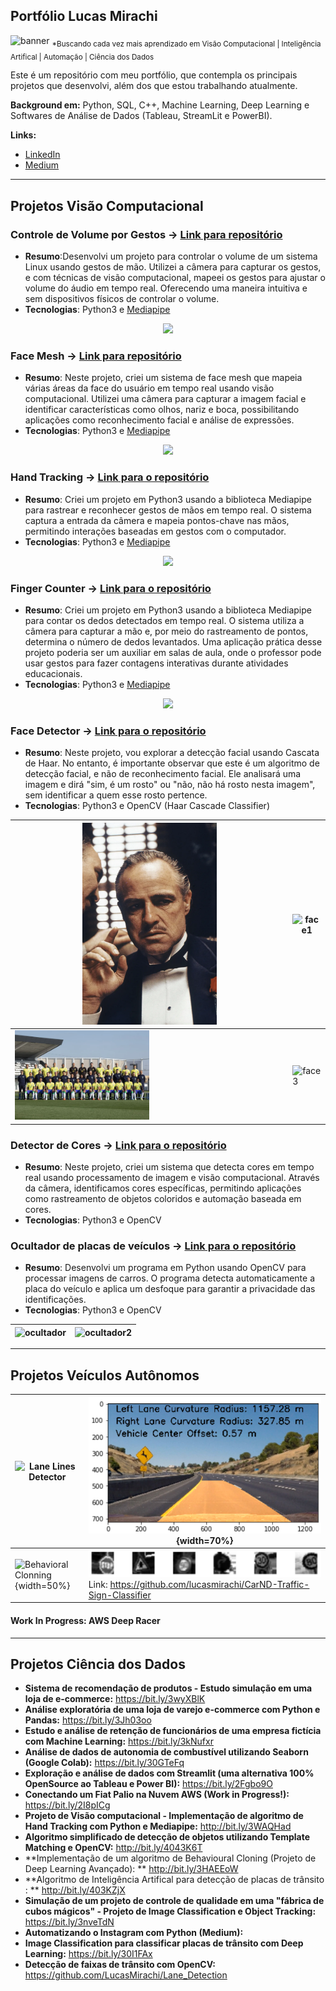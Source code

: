 ## Portfólio Lucas Mirachi
[banner]: ./banner.png "banner"
[ocultador]: ./imgs/ocultador.png "ocultador"
[ocultador2]: ./imgs/ocultador2.png "ocultador2"
[face1]: ./imgs/face1.png "face1"
[face3]: ./imgs/face3.png "face3"

![][banner]
<sub>*Buscando cada vez mais aprendizado em Visão Computacional | Inteligência Artifical | Automação | Ciência dos Dados</sub>

Este é um repositório com meu portfólio, que contempla os principais projetos que desenvolvi, além  dos que estou trabalhando atualmente.

**Background em:** Python, SQL, C++, Machine Learning, Deep Learning e Softwares de Análise de Dados (Tableau, StreamLit e PowerBI).

**Links:**
* [LinkedIn](https://www.linkedin.com/in/lucasmirachi)
* [Medium]()

---

## Projetos Visão Computacional
### Controle de Volume por Gestos -> [Link para repositório]()
* **Resumo**:Desenvolvi um projeto para controlar o volume de um sistema Linux usando gestos de mão. Utilizei a câmera para capturar os gestos, e com técnicas de visão computacional, mapeei os gestos para ajustar o volume do áudio em tempo real. Oferecendo uma maneira intuitiva e sem dispositivos físicos de controlar o volume.
* **Tecnologias**: Python3 e [Mediapipe](https://developers.google.com/mediapipe)
<p align="center">
<img src="https://github.com/lucasmirachi/gesture-volume-control/raw/main/images/gesturevolumecontrol.gif" width="50%" />
</p>

### Face Mesh -> [Link para repositório](https://github.com/lucasmirachi/face-mesh)
* **Resumo**: Neste projeto, criei um sistema de face mesh que mapeia várias áreas da face do usuário em tempo real usando visão computacional. Utilizei uma câmera para capturar a imagem facial e identificar características como olhos, nariz e boca, possibilitando aplicações como reconhecimento facial e análise de expressões.
* **Tecnologias**: Python3 e [Mediapipe](https://developers.google.com/mediapipe)
<p align="center">
<img src="https://github.com/lucasmirachi/face-mesh/blob/main/images/FaceMesh.gif" width="50%" />
</p>


### Hand Tracking -> [Link para o repositório](https://github.com/lucasmirachi/hand-tracking)
* **Resumo**: Criei um projeto em Python3 usando a biblioteca Mediapipe para rastrear e reconhecer gestos de mãos em tempo real. O sistema captura a entrada da câmera e mapeia pontos-chave nas mãos, permitindo interações baseadas em gestos com o computador.
* **Tecnologias**: Python3 e [Mediapipe](https://developers.google.com/mediapipe)
<p align="center">
<img src="https://github.com/lucasmirachi/hand-tracking/raw/main/images/handtracking.gif" width="50%" />
</p>


### Finger Counter -> [Link para o repositório](https://github.com/lucasmirachi/finger-counter)
* **Resumo**: Criei um projeto em Python3 usando a biblioteca Mediapipe para contar os dedos detectados em tempo real. O sistema utiliza a câmera para capturar a mão e, por meio do rastreamento de pontos, determina o número de dedos levantados. Uma aplicação prática desse projeto poderia ser um auxiliar em salas de aula, onde o professor pode usar gestos para fazer contagens interativas durante atividades educacionais.
* **Tecnologias**: Python3 e [Mediapipe](https://developers.google.com/mediapipe)
<p align="center">
<img src="https://github.com/lucasmirachi/finger-counter/raw/main/finger_counter.gif" width="50%" />
</p>


### Face Detector -> [Link para o repositório](https://github.com/lucasmirachi/Face-Detection)
* **Resumo**: Neste projeto, vou explorar a detecção facial usando Cascata de Haar. No entanto, é importante observar que este é um algoritmo de detecção facial, e não de reconhecimento facial. Ele analisará uma imagem e dirá "sim, é um rosto" ou "não, não há rosto nesta imagem", sem identificar a quem esse rosto pertence.
* **Tecnologias**: Python3 e OpenCV (Haar Cascade Classifier)

| <img src="https://github.com/lucasmirachi/Face-Detection/blob/main/images/don-corleone.png" width="50%" /> | ![][face1] |
| --------------------------------- | --------------------------------- |
| <img src="https://github.com/lucasmirachi/Face-Detection/raw/main/images/brazil-selection.png" width="50%" />|![][face3]|

### Detector de Cores -> [Link para o repositório](https://github.com/lucasmirachi/Face-Detection)
* **Resumo**: Neste projeto, criei um sistema que detecta cores em tempo real usando processamento de imagem e visão computacional. Através da câmera, identificamos cores específicas, permitindo aplicações como rastreamento de objetos coloridos e automação baseada em cores.
* **Tecnologias**: Python3 e OpenCV

### Ocultador de placas de veículos -> [Link para o repositório](https://github.com/lucasmirachi/Face-Detection)
* **Resumo**: Desenvolvi um programa em Python usando OpenCV para processar imagens de carros. O programa detecta automaticamente a placa do veículo e aplica um desfoque para garantir a privacidade das identificações.
* **Tecnologias**: Python3 e OpenCV

| ![][ocultador] | ![][ocultador2] |
| --------------------------------- | --------------------------------- |


---

## Projetos Veículos Autônomos

| ![Lane Lines Detector](https://github.com/lucasmirachi/CarND-LaneLines-P1/raw/master/examples/non_blinking_lines.gif) | ![Advanced Lane Lines Detection](https://github.com/lucasmirachi/CarND-Advanced-Lane-Lines/blob/main/images_writeup/advanced_lane_finding.png?raw=true){width=70%} |
| --------------------------------- | --------------------------------- |
|![Behavioral Clonning](https://github.com/lucasmirachi/CarND-Behavioral-Cloning-P4/raw/master/writeup_imgs/after_balancing.gif){width=50%}| ![Classificador de Placas de Trânsito](https://github.com/lucasmirachi/CarND-Traffic-Sign-Classifier/raw/main/examples/augmented.png) Link: https://github.com/lucasmirachi/CarND-Traffic-Sign-Classifier |


#### Work In Progress: AWS Deep Racer

---

## Projetos Ciência dos Dados

* **Sistema de recomendação de produtos - Estudo simulação em uma loja de e-commerce:** https://bit.ly/3wyXBlK
* **Análise exploratória de uma loja de varejo e-commerce com Python e Pandas:** https://bit.ly/3Jh03oo
* **Estudo e análise de retenção de funcionários de uma empresa fictícia com Machine Learning:** https://bit.ly/3kNufxr
* **Análise de dados de autonomia de combustível utilizando Seaborn (Google Colab):** https://bit.ly/30GTeFq
* **Exploração e análise de dados com Streamlit (uma alternativa 100% OpenSource ao Tableau e Power BI):** https://bit.ly/2Fgbo9O
* **Conectando um Fiat Palio na Nuvem AWS (Work in Progress!):** https://bit.ly/2I8pICg
* **Projeto de Visão computacional - Implementação de algoritmo de Hand Tracking com Python e Mediapipe:** http://bit.ly/3WAQHad
* **Algoritmo simplificado de detecção de objetos utilizando Template Matching e OpenCV:** http://bit.ly/4043K6T
* **Implementação de um algoritmo de Behavioural Cloning (Projeto de Deep Learning Avançado): ** http://bit.ly/3HAEEoW
* **Algoritmo de Inteligência Artifical para detecção de placas de trânsito : ** http://bit.ly/403KZjX
* **Simulação de um projeto de controle de qualidade em uma "fábrica de cubos mágicos" - Projeto de Image Classification e Object Tracking:** https://bit.ly/3nveTdN
* **Automatizando o Instagram com Python (Medium):**
* **Image Classification para classificar placas de trânsito com Deep Learning:** https://bit.ly/30I1FAx
* **Detecção de faixas de trânsito com OpenCV:** https://github.com/LucasMirachi/Lane_Detection